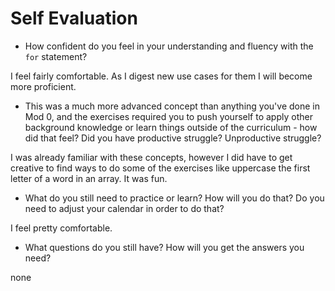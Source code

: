 # Self Evaluation

- How confident do you feel in your understanding and fluency with the `for` statement?

I feel fairly comfortable. As I digest new use cases for them I will become more proficient.

- This was a much more advanced concept than anything you've done in Mod 0, and the exercises required you to push yourself to apply other background knowledge or learn things outside of the curriculum - how did that feel? Did you have productive struggle? Unproductive struggle?

I was already familiar with these concepts, however I did have to get creative to find ways to do some of the exercises like uppercase the first letter of a word in an array. It was fun.

- What do you still need to practice or learn? How will you do that? Do you need to adjust your calendar in order to do that?

I feel pretty comfortable.

- What questions do you still have? How will you get the answers you need?

none
